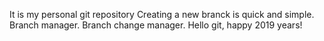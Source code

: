 It is my personal git repository
Creating a new branck is quick and simple. 
Branch manager.
Branch change manager.
Hello git, happy 2019 years!
